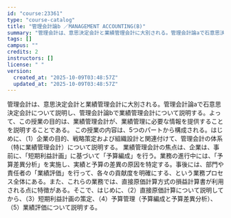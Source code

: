 ```yaml
---
id: "course:23361"
type: "course-catalog"
title: "管理会計論b ／MANAGEMENT ACCOUNTING(B)"
summary: "管理会計は、意思決定会計と業績管理会計に大別される。管理会計論aで石意思決定会計について説明し、管理会計論bで業績管理会計について説明する。よって、この授業の目的は、業績管理会計が、業績管理に必要な情報を提供することを説明することである。 …"
tags: []
campus: ""
credits: 2
instructors: []
license: " "
version:
  created_at: "2025-10-09T03:48:57Z"
  updated_at: "2025-10-09T03:48:57Z"
---
```


管理会計は、意思決定会計と業績管理会計に大別される。管理会計論aで石意思決定会計について説明し、管理会計論bで業績管理会計について説明する。よって、この授業の目的は、業績管理会計が、業績管理に必要な情報を提供することを説明することである。 この授業の内容は、5つのパートから構成される。はじめに、（1）企業の目的、戦略策定および組織設計と関連付けて、管理会計の体系（特に業績管理会計）について説明する。 業績管理会計の焦点は、企業は、事前に、「短期利益計画」に基づいて「予算編成」を行う。業務の進行中には、「予算差異分析」を実施し、実績と予算の差異の原因を特定する。事後には、部門や責任者の「業績評価」を行って、各々の貢献度を明確にする、という業務プロセス全体にある。また、これらの業務では、直接原価計算方式の損益計算書が利用される点に特徴がある。そこで、はじめに、（2）直接原価計算について説明してから、（3）短期利益計画の策定、（4）予算管理（予算編成と予算差異分析）、（5）業績評価について説明する。
